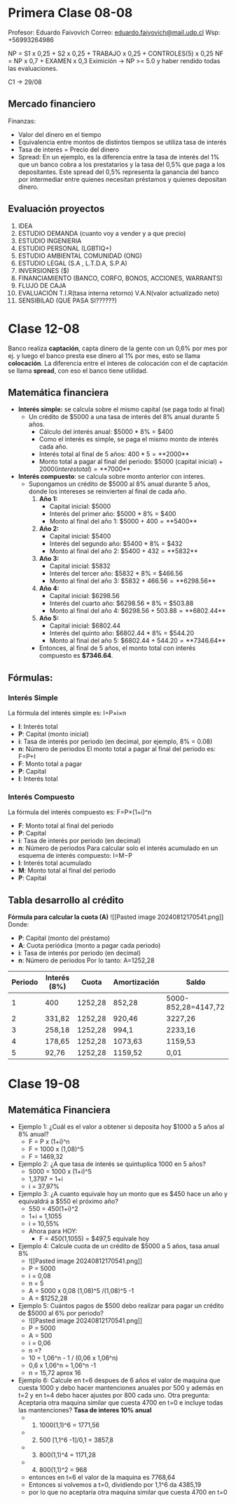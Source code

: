 # Primera Clase 08-08

Profesor: Eduardo Faivovich
Correo: eduardo.faivovich@mail.udp.cl
Wsp: +56993264986

NP = S1 x 0,25 + S2 x 0,25 + TRABAJO x 0,25 + CONTROLES(5) x 0,25
NF = NP x 0,7 + EXAMEN x 0,3
Eximición → NP >= 5.0 y haber rendido todas las evaluaciones.

C1 → 29/08

## Mercado financiero
Finanzas: 
- Valor del dinero en el tiempo
- Equivalencia entre montos de distintos tiempos se utiliza tasa de interés
- Tasa de interés = Precio del dinero
- Spread: En un ejemplo, es la diferencia entre la tasa de interés del 1% que un banco cobra a los prestatarios y la tasa del 0,5% que paga a los depositantes. Este spread del 0,5% representa la ganancia del banco por intermediar entre quienes necesitan préstamos y quienes depositan dinero.
## Evaluación proyectos

1. IDEA
2. ESTUDIO DEMANDA (cuanto voy a vender y a que precio)
3. ESTUDIO INGENIERIA
4. ESTUDIO PERSONAL (LGBTIQ+)
5. ESTUDIO AMBIENTAL COMUNIDAD (ONG)
6. ESTUDIO LEGAL (S.A , L.T.D.A, S.P.A)
7. INVERSIONES ($)
8. FINANCIAMIENTO (BANCO, CORFO, BONOS, ACCIONES, WARRANTS)
9. FLUJO DE CAJA
10. EVALUACIÓN T.I.R(tasa interna retorno) V.A.N(valor actualizado neto)
11. SENSIBILAD (QUE PASA SI??????)
# Clase 12-08
Banco realiza **captación**, capta dinero de la gente con un 0,6% por mes por ej. y luego el banco presta ese dinero al 1% por mes, esto se llama **colocación**.
La diferencia entre el interes de colocación con el de captación se llama **spread**, con eso el banco tiene utilidad.

## Matemática financiera
- **Interés simple:**  se calcula sobre el mismo capital (se paga todo al final)
	- Un crédito de $5000 a una tasa de interés del 8% anual durante 5 años.
		- Cálculo del interés anual: $5000 * 8% = $400
		- Como el interés es simple, se paga el mismo monto de interés cada año.
		- Interés total al final de 5 años: $400 * 5 = **$2000**
		- Monto total a pagar al final del periodo: $5000 (capital inicial) + $2000 (interés total) = **$7000**
- **Interés compuesto**: se calcula sobre monto anterior con interes.
	- Supongamos un crédito de $5000 al 8% anual durante 5 años, donde los intereses se reinvierten al final de cada año.
        1. **Año 1:**
            - Capital inicial: $5000
            - Interés del primer año: $5000 * 8% = $400
            - Monto al final del año 1: $5000 + $400 = **$5400**
        2. **Año 2:**
            - Capital inicial: $5400
            - Interés del segundo año: $5400 * 8% = $432
            - Monto al final del año 2: $5400 + $432 = **$5832**
        3. **Año 3:**
            - Capital inicial: $5832
            - Interés del tercer año: $5832 * 8% = $466.56
            - Monto al final del año 3: $5832 + $466.56 = **$6298.56**
        4. **Año 4:**
            - Capital inicial: $6298.56
            - Interés del cuarto año: $6298.56 * 8% = $503.88
            - Monto al final del año 4: $6298.56 + $503.88 = **$6802.44**
        5. **Año 5:**
            - Capital inicial: $6802.44
            - Interés del quinto año: $6802.44 * 8% = $544.20
            - Monto al final del año 5: $6802.44 + $544.20 = **$7346.64**
        - Entonces, al final de 5 años, el monto total con interés compuesto es **$7346.64**.

## Fórmulas:
### **Interés Simple**

La fórmula del interés simple es:
I=P×i×n
- **I**: Interés total
- **P**: Capital (monto inicial)
- **i**: Tasa de interés por periodo (en decimal, por ejemplo, 8% = 0.08)
- **n**: Número de periodos
El monto total a pagar al final del periodo es:
F=P+I
- **F**: Monto total a pagar
- **P**: Capital
- **I**: Interés total
### **Interés Compuesto**
La fórmula del interés compuesto es:
F=P×(1+i)^n
- **F**: Monto total al final del periodo
- **P**: Capital
- **i**: Tasa de interés por periodo (en decimal)
- **n**: Número de periodos
Para calcular solo el interés acumulado en un esquema de interés compuesto:
I=M−P
- **I**: Interés total acumulado
- **M**: Monto total al final del periodo
- **P**: Capital
## Tabla desarrollo al crédito
**Fórmula para calcular la cuota (A)**
![[Pasted image 20240812170541.png]]
Donde:
- **P**: Capital (monto del préstamo)
- **A**: Cuota periódica (monto a pagar cada periodo)
- **i**: Tasa de interés por periodo (en decimal)
- **n**: Número de periodos
Por lo tanto: A=1252,28

| Periodo | Interés (8%) | Cuota   | Amortización | Saldo               |
| ------- | ------------ | ------- | ------------ | ------------------- |
| 1       | 400          | 1252,28 | 852,28       | 5000-852,28=4147,72 |
| 2       | 331,82       | 1252,28 | 920,46       | 3227,26             |
| 3       | 258,18       | 1252,28 | 994,1        | 2233,16             |
| 4       | 178,65       | 1252,28 | 1073,63      | 1159,53             |
| 5       | 92,76        | 1252,28 | 1159,52      | 0,01                |

# Clase 19-08
## Matemática Financiera
- Ejemplo 1: ¿Cuál es el valor a obtener si deposita hoy $1000 a 5 años al 8% anual?
	- F = P x (1+i)^n
	- F = 1000 x (1,08)^5
	- F = 1469,32
- Ejemplo 2: ¿A que tasa de interés se quintuplica 1000 en 5 años?
	- 5000 = 1000 x (1+i)^5
	- 1,3797 = 1+i
	- i = 37,97%
- Ejemplo 3: ¿A cuanto equivale hoy un monto que es $450 hace un año y equivaldrá a $550 el próximo año?
	- 550 = 450(1+i)^2
	- 1+i = 1,1055
	- i = 10,55%
	- Ahora para HOY:
		- F = 450(1,1055) = $497,5 equivale hoy
- Ejemplo 4:  Calcule cuota de un crédito de $5000 a 5 años, tasa anual 8%
	- ![[Pasted image 20240812170541.png]]
	- P = 5000
	- i = 0,08
	- n = 5
	- A = 5000 x 0,08 (1,08)^5 /(1,08)^5 -1
	- A = $1252,28
- Ejemplo 5: Cuántos pagos de $500 debo realizar para pagar un crédito de $5000 al 6% por periodo?
	- ![[Pasted image 20240812170541.png]]
	- P = 5000
	- A = 500
	- i = 0,06
	- n =?
	- 10 = 1,06^n - 1 / (0,06 x 1,06^n)
	- 0,6 x 1,06^n = 1,06^n -1
	- n = 15,72 aprox 16
- Ejemplo 6: Calcule en t=6 despues de 6 años el valor de maquina que cuesta 1000 y debo hacer mantenciones anuales por 500 y además en t=2 y en t=4 debo hacer ajustes por 800 cada uno. Otra pregunta: Aceptaria otra maquina similar que cuesta 4700 en t=0 e incluye todas las mantenciones? **Tasa de interes 10% anual**
	- 1. 1000(1,1)^6 = 1771,56
	- 2. 500 [1,1^6 -1]/0,1 = 3857,8
	- 3. 800(1,1)^4 = 1171,28
	- 4. 800(1,1)^2 = 968
	-  entonces en t=6 el valor de la maquina es 7768,64
	- Entonces si volvemos a t=0, dividiendo por 1,1^6 da 4385,19
	- por lo que no aceptaria otra maquina similar que cuesta 4700 en t=0
